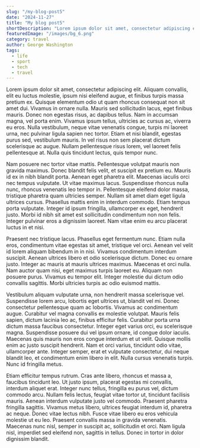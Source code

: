 ```yaml
---
slug: "/my-blog-post5"
date: "2024-11-27"
title: "My blog post5"
shortDescription: "Lorem ipsum dolor sit amet, consectetur adipiscing elit. Aliquam convallis, elit eu luctus molestie"
featuredImage: "/images/bg_6.png"
category: travel
author: George Washington
tags: 
  - life
  - sport
  - tech
  - travel
---
```


Lorem ipsum dolor sit amet, consectetur adipiscing elit. Aliquam convallis, elit eu luctus molestie, ipsum nisi eleifend augue, et finibus turpis massa pretium ex. Quisque elementum odio ut quam rhoncus consequat non sit amet dui. Vivamus in ornare nulla. Mauris sed sollicitudin lacus, eget finibus mauris. Donec non egestas risus, ac dapibus tellus. Nam in accumsan magna, vel porta enim. Vivamus ipsum tellus, ultricies ac cursus ac, viverra eu eros. Nulla vestibulum, neque vitae venenatis congue, turpis mi laoreet urna, nec pulvinar ligula sapien nec tortor. Etiam et nisi blandit, egestas purus sed, vestibulum mauris. In vel risus non sem placerat dictum scelerisque ac augue. Nullam pellentesque risus lorem, vel laoreet felis pellentesque at. Nulla quis tincidunt lectus, quis tempor nunc.

Nam posuere nec tortor vitae mattis. Pellentesque volutpat mauris non gravida maximus. Donec blandit felis velit, et suscipit ex pretium eu. Mauris id ex in nibh blandit porta. Aenean eget pharetra elit. Maecenas iaculis orci nec tempus vulputate. Ut vitae maximus lacus. Suspendisse rhoncus nulla nunc, rhoncus venenatis leo tempor in. Pellentesque eleifend dolor massa, tristique pharetra quam ultricies semper. Nullam sit amet diam eget ligula ultrices cursus. Phasellus mattis enim in interdum commodo. Etiam tempus porta vulputate. Integer id ipsum fringilla, ullamcorper ex eget, hendrerit justo. Morbi id nibh sit amet est sollicitudin condimentum non non felis. Integer pulvinar eros a dignissim laoreet. Nam vitae enim eu arcu placerat luctus in et nisi.

Praesent nec tristique lacus. Phasellus eget fermentum nunc. Etiam nulla eros, condimentum vitae egestas sit amet, tristique vel orci. Aenean vel velit id lorem aliquam bibendum in in nisi. Vivamus condimentum interdum suscipit. Aenean ultrices libero et odio scelerisque dictum. Donec eu ornare justo. Integer ac mauris at mauris ultrices maximus. Maecenas et orci nulla. Nam auctor quam nisi, eget maximus turpis laoreet eu. Aliquam non posuere purus. Vivamus eu tempor elit. Integer molestie dui dictum odio convallis sagittis. Morbi ultricies turpis ac odio euismod mattis.

Vestibulum aliquam vulputate urna, non hendrerit massa scelerisque vel. Suspendisse lorem arcu, lobortis eget ultrices ut, blandit vel mi. Donec consectetur pellentesque quam ac lobortis. Vivamus ac condimentum augue. Curabitur vel magna convallis ex molestie volutpat. Mauris felis sapien, dictum lacinia leo ac, finibus efficitur felis. Curabitur porta urna dictum massa faucibus consectetur. Integer eget varius orci, eu scelerisque magna. Suspendisse posuere dui vel ipsum ornare, id congue dolor iaculis. Maecenas quis mauris non eros congue interdum et ut velit. Quisque mollis enim ac justo suscipit hendrerit. Nam et orci varius, tincidunt odio vitae, ullamcorper ante. Integer semper, erat et vulputate consectetur, dui neque blandit leo, et condimentum enim libero in elit. Nulla cursus venenatis turpis. Nunc id fringilla metus.

Etiam efficitur tempus rutrum. Cras ante libero, rhoncus et massa a, faucibus tincidunt leo. Ut justo ipsum, placerat egestas mi convallis, interdum aliquet erat. Integer nunc tellus, fringilla eu purus vel, dictum commodo arcu. Nullam felis lectus, feugiat vitae tortor ut, tincidunt facilisis mauris. Aenean interdum vulputate justo vel commodo. Praesent pharetra fringilla sagittis. Vivamus metus libero, ultrices feugiat interdum id, pharetra ac neque. Donec vitae lectus nibh. Fusce vitae libero eu eros vehicula molestie ut eu leo. Praesent convallis massa in gravida venenatis. Maecenas nunc nisl, semper in suscipit ac, sollicitudin et orci. Nam ligula nisl, imperdiet sed eleifend non, sagittis in tellus. Donec in tortor in dolor dignissim blandit.